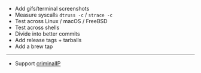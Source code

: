 - Add gifs/terminal screenshots
- Measure syscalls `dtruss -c` / `strace -c` 
- Test across Linux / macOS / FreeBSD
- Test across shells
- Divide into better commits
- Add release tags + tarballs
- Add a brew tap

---
- Support [criminalIP](https://www.criminalip.io/)
